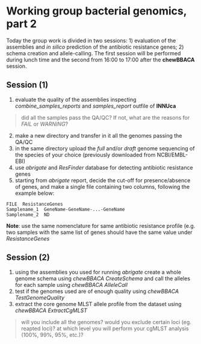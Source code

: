 # Working group bacterial genomics, part 2

Today the group work is divided in two sessions: 1) evaluation of the assemblies and *in silico* prediction of the antibiotic resistance genes; 2) schema creation and allele-calling. The first session will be performed during lunch time and the second from 16:00 to 17:00 after the **chewBBACA** session.

## Session (1)

1) evaluate the quality of the assemblies inspecting *combine_samples_reports* and *samples_report* outfile of **INNUca**
> did all the samples pass the QA/QC? If not, what are the reasons for *FAIL* or *WARNING*?
2) make a new directory and transfer in it all the genomes passing the QA/QC
3) in the same directory upload the *full* and/or *draft* genome sequencing of the species of your choice (previously downloaded from NCBI/EMBL-EBI)
4) use *abrigate* and *ResFinder* database for detecting antibiotic resistance genes
5) starting from *abrigate* report, decide the cut-off for presence/absence of genes, and make a single file containing two columns, following the example below:

```
FILE  ResistanceGenes
Samplename_1  GeneName-GeneName-...-GeneName
Samplename_2  ND
```

**Note**: use the same nomenclature for same antibiotic resistance profile (e.g. two samples with the same list of genes should have the same value under *ResistanceGenes*

## Session (2)

1) using the assemblies you used for running *abrigate* create a whole genome schema using *chewBBACA CreateSchema* and call the alleles for each sample using *chewBBACA AlleleCall* 
2) test if the genomes used are of enough quality using *chewBBACA TestGenomeQuality* 
3) extract the core genome MLST allele profile from the dataset using *chewBBACA ExtractCgMLST* 
> will you include all the genomes? would you exclude certain loci (eg. reapted loci)? at which level you will perform your cgMLST analysis (100%, 99%, 95%, etc.)?
